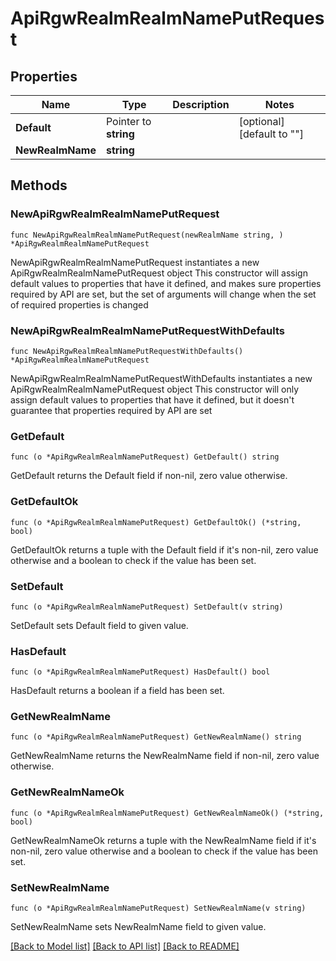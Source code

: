 # ApiRgwRealmRealmNamePutRequest

## Properties

Name | Type | Description | Notes
------------ | ------------- | ------------- | -------------
**Default** | Pointer to **string** |  | [optional] [default to ""]
**NewRealmName** | **string** |  | 

## Methods

### NewApiRgwRealmRealmNamePutRequest

`func NewApiRgwRealmRealmNamePutRequest(newRealmName string, ) *ApiRgwRealmRealmNamePutRequest`

NewApiRgwRealmRealmNamePutRequest instantiates a new ApiRgwRealmRealmNamePutRequest object
This constructor will assign default values to properties that have it defined,
and makes sure properties required by API are set, but the set of arguments
will change when the set of required properties is changed

### NewApiRgwRealmRealmNamePutRequestWithDefaults

`func NewApiRgwRealmRealmNamePutRequestWithDefaults() *ApiRgwRealmRealmNamePutRequest`

NewApiRgwRealmRealmNamePutRequestWithDefaults instantiates a new ApiRgwRealmRealmNamePutRequest object
This constructor will only assign default values to properties that have it defined,
but it doesn't guarantee that properties required by API are set

### GetDefault

`func (o *ApiRgwRealmRealmNamePutRequest) GetDefault() string`

GetDefault returns the Default field if non-nil, zero value otherwise.

### GetDefaultOk

`func (o *ApiRgwRealmRealmNamePutRequest) GetDefaultOk() (*string, bool)`

GetDefaultOk returns a tuple with the Default field if it's non-nil, zero value otherwise
and a boolean to check if the value has been set.

### SetDefault

`func (o *ApiRgwRealmRealmNamePutRequest) SetDefault(v string)`

SetDefault sets Default field to given value.

### HasDefault

`func (o *ApiRgwRealmRealmNamePutRequest) HasDefault() bool`

HasDefault returns a boolean if a field has been set.

### GetNewRealmName

`func (o *ApiRgwRealmRealmNamePutRequest) GetNewRealmName() string`

GetNewRealmName returns the NewRealmName field if non-nil, zero value otherwise.

### GetNewRealmNameOk

`func (o *ApiRgwRealmRealmNamePutRequest) GetNewRealmNameOk() (*string, bool)`

GetNewRealmNameOk returns a tuple with the NewRealmName field if it's non-nil, zero value otherwise
and a boolean to check if the value has been set.

### SetNewRealmName

`func (o *ApiRgwRealmRealmNamePutRequest) SetNewRealmName(v string)`

SetNewRealmName sets NewRealmName field to given value.



[[Back to Model list]](../README.md#documentation-for-models) [[Back to API list]](../README.md#documentation-for-api-endpoints) [[Back to README]](../README.md)


